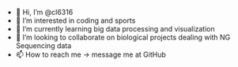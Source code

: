 - 👋 Hi, I’m @cl6316
- 👀 I’m interested in coding and sports
- 🌱 I’m currently learning big data processing and visualization
- 💞️ I’m looking to collaborate on biological projects dealing with NG Sequencing data 
- 📫 How to reach me -> message me at GitHub

<!---
cl6316/cl6316 is a ✨ special ✨ repository because its `README.md` (this file) appears on your GitHub profile.
You can click the Preview link to take a look at your changes.
--->
